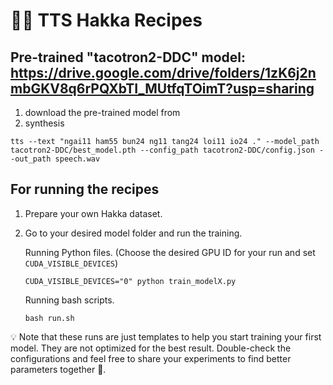 # 🐸💬 TTS Hakka Recipes

## Pre-trained "tacotron2-DDC" model: https://drive.google.com/drive/folders/1zK6j2nmbGKV8q6rPQXbTI_MUtfqTOimT?usp=sharing

1. download the pre-trained model from
2. synthesis

```
tts --text "ngai11 ham55 bun24 ng11 tang24 loi11 io24 ." --model_path tacotron2-DDC/best_model.pth --config_path tacotron2-DDC/config.json --out_path speech.wav
```

## For running the recipes

1. Prepare your own Hakka dataset.
2. Go to your desired model folder and run the training.

    Running Python files. (Choose the desired GPU ID for your run and set ```CUDA_VISIBLE_DEVICES```)
    ```terminal
    CUDA_VISIBLE_DEVICES="0" python train_modelX.py
    ```

    Running bash scripts.
    ```terminal
    bash run.sh
    ```

💡 Note that these runs are just templates to help you start training your first model. They are not optimized for the best
result. Double-check the configurations and feel free to share your experiments to find better parameters together 💪.

